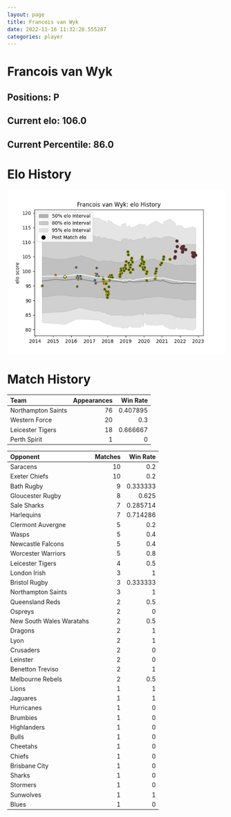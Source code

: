 ```yaml
---  
layout: page  
title: Francois van Wyk  
date: 2022-11-16 11:32:28.555287  
categories: player  
---
```

# Francois van Wyk

## Positions: P

## Current elo: 106.0

## Current Percentile: 86.0

# Elo History


![elo history](history_FrancoisvanWyk.png)
# Match History


| Team               |   Appearances |   Win Rate |
|:-------------------|--------------:|-----------:|
| Northampton Saints |            76 |   0.407895 |
| Western Force      |            20 |   0.3      |
| Leicester Tigers   |            18 |   0.666667 |
| Perth Spirit       |             1 |   0        |

| Opponent                 |   Matches |   Win Rate |
|:-------------------------|----------:|-----------:|
| Saracens                 |        10 |   0.2      |
| Exeter Chiefs            |        10 |   0.2      |
| Bath Rugby               |         9 |   0.333333 |
| Gloucester Rugby         |         8 |   0.625    |
| Sale Sharks              |         7 |   0.285714 |
| Harlequins               |         7 |   0.714286 |
| Clermont Auvergne        |         5 |   0.2      |
| Wasps                    |         5 |   0.4      |
| Newcastle Falcons        |         5 |   0.4      |
| Worcester Warriors       |         5 |   0.8      |
| Leicester Tigers         |         4 |   0.5      |
| London Irish             |         3 |   1        |
| Bristol Rugby            |         3 |   0.333333 |
| Northampton Saints       |         3 |   1        |
| Queensland Reds          |         2 |   0.5      |
| Ospreys                  |         2 |   0        |
| New South Wales Waratahs |         2 |   0.5      |
| Dragons                  |         2 |   1        |
| Lyon                     |         2 |   1        |
| Crusaders                |         2 |   0        |
| Leinster                 |         2 |   0        |
| Benetton Treviso         |         2 |   1        |
| Melbourne Rebels         |         2 |   0.5      |
| Lions                    |         1 |   1        |
| Jaguares                 |         1 |   1        |
| Hurricanes               |         1 |   0        |
| Brumbies                 |         1 |   0        |
| Highlanders              |         1 |   0        |
| Bulls                    |         1 |   0        |
| Cheetahs                 |         1 |   0        |
| Chiefs                   |         1 |   0        |
| Brisbane City            |         1 |   0        |
| Sharks                   |         1 |   0        |
| Stormers                 |         1 |   0        |
| Sunwolves                |         1 |   1        |
| Blues                    |         1 |   0        |